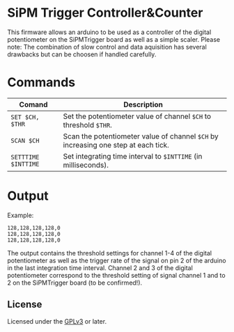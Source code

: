 # SiPM Trigger Controller&Counter
This firmware allows an arduino to be used as a controller of the digital potentiometer on the SiPMTrigger board
as well as a simple scaler.
Please note: The combination of slow control and data aquisition has several drawbacks but can be choosen if handled carefully.

# Commands

| Comand | Description |
| ------ | ----------- |
| `SET $CH, $THR`| Set the potentiometer value of channel `$CH` to threshold `$THR`. |
| `SCAN $CH`| Scan the potentiometer value of channel `$CH` by increasing one step at each tick. |
| `SETTTIME $INTTIME`| Set integrating time interval to `$INTTIME` (in milliseconds). |

# Output
Example:
```
128,128,128,128,0
128,128,128,128,0
128,128,128,128,0
```

The output contains the threshold settings for channel 1-4 of the digital potentiometer as well as the trigger rate of the signal on pin 2 of the arduino in the last integration time interval.
Channel 2 and 3 of the digital potentiometer correspond to the threshold setting of signal channel 1 and to 2 on the SiPMTrigger board (to be confirmed!).

## License

Licensed under the [GPLv3](LICENSE) or later.
